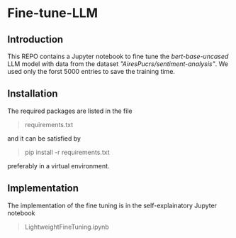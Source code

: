 # Fine-tune-LLM

## Introduction

This REPO contains a Jupyter notebook to fine tune the *bert-base-uncased* LLM model with data from the dataset *"AiresPucrs/sentiment-analysis"*. We used only the forst 5000 entries to save the training time.

## Installation

The required packages are listed in the file
> requirements.txt

and it can be satisfied by
> pip install -r requirements.txt

preferably in a virtual environment.

## Implementation

The implementation of the fine tuning is in the self-explainatory Jupyter notebook
> LightweightFineTuning.ipynb


